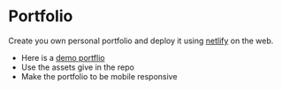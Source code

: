 # Portfolio

Create you own personal portfolio and deploy it using [netlify](https://app.netlify.com/) on the web.

- Here is a [demo portflio](https://jaspinderportfolio.netlify.app/)
- Use the assets give in the repo
- Make the portfolio to be mobile responsive
